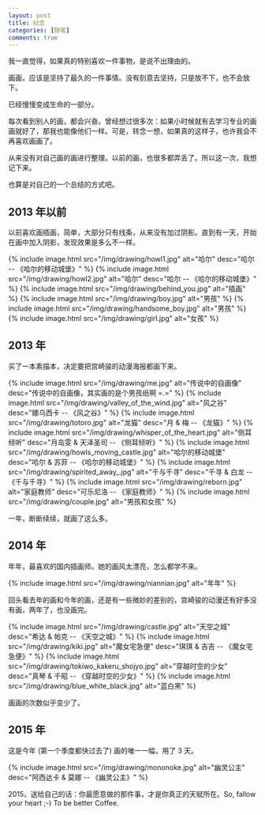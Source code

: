 ```yaml
---
layout: post
title: 纪念
categories: [随笔]
comments: true
---
```


我一直觉得，如果真的特别喜欢一件事物，是说不出理由的。

画画，应该是坚持了最久的一件事情。没有刻意去坚持，只是放不下，也不会放下。

<!--more-->

已经慢慢变成生命的一部分。

每次看到别人的画，都会兴奋。曾经想过很多次：如果小时候就有去学习专业的画画就好了，那我也能像他们一样。可是，转念一想，如果真的这样子，也许我会不再喜欢画画了。

从来没有对自己画的画进行整理。以前的画，也很多都弄丢了。所以这一次，我想记下来。

也算是对自己的一个总结的方式吧。

## 2013 年以前

以前喜欢画插画，简单，大部分只有线条，从来没有加过阴影。直到有一天，开始在画中加入阴影，发现效果是多么不一样。

{% include image.html src="/img/drawing/howl1.jpg" alt="哈尔" desc="哈尔 -- 《哈尔的移动城堡》" %}
{% include image.html src="/img/drawing/howl2.jpg" alt="哈尔" desc="哈尔 -- 《哈尔的移动城堡》" %}
{% include image.html src="/img/drawing/behind_you.jpg" alt="插画" %}
{% include image.html src="/img/drawing/boy.jpg" alt="男孩" %}
{% include image.html src="/img/drawing/handsome_boy.jpg" alt="男孩" %}
{% include image.html src="/img/drawing/girl.jpg" alt="女孩" %}

## 2013 年

买了一本素描本，决定要把宫崎骏的动漫海报都画下来。

{% include image.html src="/img/drawing/me.jpg" alt="传说中的自画像" desc="传说中的自画像，其实画的是个男孩纸啊 =.=" %}
{% include image.html src="/img/drawing/valley_of_the_wind.jpg" alt="风之谷" desc="娜乌西卡 -- 《风之谷》" %}
{% include image.html src="/img/drawing/totoro.jpg" alt="龙猫" desc="月 & 梅 -- 《龙猫》" %}
{% include image.html src="/img/drawing/whisper_of_the_heart.jpg" alt="侧耳倾听" desc="月岛雯 & 天泽圣司 -- 《侧耳倾听》" %}
{% include image.html src="/img/drawing/howls_moving_castle.jpg" alt="哈尔的移动城堡" desc="哈尔 & 苏菲 -- 《哈尔的移动城堡》" %}
{% include image.html src="/img/drawing/spirited_away_.jpg" alt="千与千寻" desc="千寻 & 白龙 -- 《千与千寻》" %}
{% include image.html src="/img/drawing/reborn.jpg" alt="家庭教师" desc="可乐尼洛 -- 《家庭教师》" %}
{% include image.html src="/img/drawing/couple.jpg" alt="男孩和女孩" %}

一年，断断续续，就画了这么多。

## 2014 年

年年，最喜欢的国内插画师。她的画风太漂亮，怎么都学不来。

{% include image.html src="/img/drawing/niannian.jpg" alt="年年" %}

回头看去年的画和今年的画，还是有一些微妙的差别的，宫崎骏的动漫还有好多没有画，两年了，也没画完。

{% include image.html src="/img/drawing/castle.jpg" alt="天空之城" desc="希达 & 帕克 -- 《天空之城》" %}
{% include image.html src="/img/drawing/kiki.jpg" alt="魔女宅急便" desc="琪琪 & 吉吉 -- 《魔女宅急便》" %}
{% include image.html src="/img/drawing/tokiwo_kakeru_shojyo.jpg" alt="穿越时空的少女" desc="真琴 & 千昭 -- 《穿越时空的少女》" %}
{% include image.html src="/img/drawing/blue_white_black.jpg" alt="蓝白黑" %}

画画的次数似乎变少了。

## 2015 年

这是今年 (第一个季度都快过去了) 画的唯一一幅，用了 3 天。

{% include image.html src="/img/drawing/mononoke.jpg" alt="幽灵公主" desc="阿西达卡 & 莫娜 -- 《幽灵公主》" %}

2015，送给自己的话：你最愿意做的那件事，才是你真正的天赋所在。So, fallow your heart ;-) To be better Coffee.
